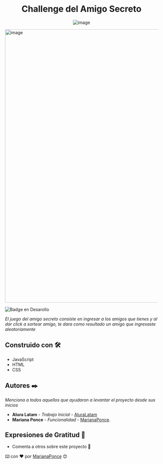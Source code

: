 <h1 align='center'> Challenge del Amigo Secreto </h1>

<p align="center">
<img  alt="image" src=https://github.com/user-attachments/assets/ce7889d1-c5e5-42be-be19-5196b10a7879/>
</p>

<img width="1602" height="897" alt="image" src="https://github.com/user-attachments/assets/69301ccb-6156-4675-8e2a-7b9a68171bfb" />

![Badge en Desarollo](https://img.shields.io/badge/STATUS-EN%20DESAROLLO-green)

_El juego del amigo secreto consiste en ingresar a los amigos que tienes y al dar click a sortear amigo, te dara como resultado un amigo que ingresaste aleatoriamente_

## Construido con 🛠️
* JavaScript
* HTML
* CSS

## Autores ✒️

_Menciona a todos aquellos que ayudaron a levantar el proyecto desde sus inicios_

* **Alura Latam** - *Trabajo Inicial* - [AluraLatam](https://github.com/alura-es-cursos)
* **Mariana Ponce** - *Funcionalidad* - [MarianaPonce](https://github.com/MarianaPonce).

## Expresiones de Gratitud 🎁
* Comenta a otros sobre este proyecto 📢

⌨️ con ❤️ por [MarianaPonce](https://github.com/MarianaPonce) 😊



